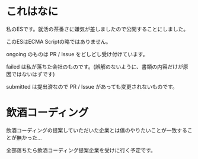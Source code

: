 

# これはなに
私のESです。就活の茶番さに嫌気が差しましたので公開することにしました。

このESはECMA Scriptの略ではありません。

ongoing のものは PR / Issue をどしどし受け付けています。

failed は私が落ちた会社のものです。(誤解のないように、書類の内容だけが原因ではないはずです)

submitted は提出済なので PR / Issue があっても変更されないものです。

# 飲酒コーディング

飲酒コーディングの提案していただいた企業とは僕のやりたいことが一致することが無かった...

全部落ちたら飲酒コーディング提案企業を受けに行く予定です。
